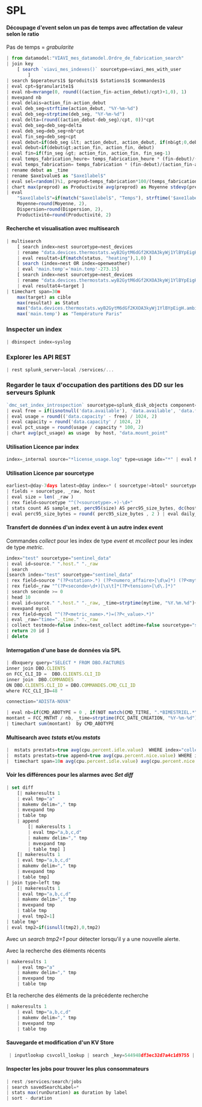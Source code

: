 # SPL

#### Découpage d'event selon un pas de temps avec affectation de valeur selon le ratio
Pas de temps = $grabularite$

```javascript
| from datamodel:"VIAVI_mes_datamodel.Ordre_de_fabrication_search" 
| join key 
    [ search `viavi_mes_indexes()` sourcetype=viavi_mes_with_user 
        ] 
| search $operateurs1$ $produits1$ $stations1$ $commandes1$ 
| eval cpt=$granularite1$ 
| eval nb=mvrange(0, round(((action_fin-action_debut)/cpt)+1,0), 1) 
| mvexpand nb 
| eval delais=action_fin-action_debut
| eval deb_seg=strftime(action_debut, "%Y-%m-%d") 
| eval deb_seg=strptime(deb_seg, "%Y-%m-%d")
| eval delta=(round((action_debut-deb_seg)/cpt, 0))*cpt
| eval deb_seg=deb_seg+delta
| eval deb_seg=deb_seg+nb*cpt
| eval fin_seg=deb_seg+cpt
| eval debut=if(deb_seg &lt; action_debut, action_debut, if(nb&gt;0,deb_seg, action_debut))
| eval debut=if(debut&gt;action_fin, action_fin, debut)
| eval fin=if(fin_seg &gt; action_fin, action_fin, fin_seg-1)
| eval temps_fabrication_heure= temps_fabrication_heure * (fin-debut)/(action_fin-action_debut), temps_interruption_heure= temps_interruption_heure * (fin-debut)/(action_fin-action_debut)
| eval temps_fabrication= temps_fabrication * (fin-debut)/(action_fin-action_debut), temps_interruption= temps_interruption * (fin-debut)/(action_fin-action_debut), temps_encyclage= temps_encyclage * (fin-debut)/(action_fin-action_debut)
| rename debut as _time
| rename $axe1value$ as "$axe1label$" 
| eval sel=random()%1, preprod=temps_fabrication*100/(temps_fabrication+(random()%1000*if(sel==0, 1, -1))) 
| chart max(preprod) as Productivité avg(preprod) as Moyenne stdevp(preprod) as Dispersion by "$axe1label$" $span1$ 
| eval 
    "$axe1label$"=if(match("$axe1label$", "Temps"), strftime('$axe1label$', "%d/%m/%Y"), '$axe1label$'),
    Moyenne=round(Moyenne, 2),
    Dispersion=round(Dispersion, 2),
    Productivité=round(Productivité, 2)
```

#### Recherche et visualisation avec multisearch

```javascript
| multisearch 
    [ search index=nest sourcetype=nest_devices 
    | rename "data.devices.thermostats.wyB2GytM6dGf2KXOA3kyWj1YlBYpEigH.hvac_state" as status 
    | eval resultat=if(match(status, "heating"),1,0) ] 
    [ search (index=nest OR index=openweather) 
    | eval 'main.temp'='main.temp'-273.15] 
    [ search index=nest sourcetype=nest_devices 
    | rename "data.devices.thermostats.wyB2GytM6dGf2KXOA3kyWj1YlBYpEigH.target_temperature_c" as target 
    | eval resultat4=target ] 
| timechart span=30m 
    max(target) as cible 
    max(resultat) as Statut 
    max("data.devices.thermostats.wyB2GytM6dGf2KXOA3kyWj1YlBYpEigH.ambient_temperature_c") as "Température maison" 
    max('main.temp') as "Température Paris"
```

### Inspecter un index
```javascript
| dbinspect index=syslog
```

### Explorer les API REST
```javascript
| rest splunk_server=local /services/...
```

### Regarder le taux d'occupation des partitions des DD sur les serveurs Splunk
```javascript
`dmc_set_index_introspection` sourcetype=splunk_disk_objects component=Partitions
| eval free = if(isnotnull('data.available'), 'data.available', 'data.free') 
| eval usage = round(('data.capacity' - free) / 1024, 2) 
| eval capacity = round('data.capacity' / 1024, 2)
| eval pct_usage = round(usage / capacity * 100, 2)
| chart avg(pct_usage) as usage  by host, "data.mount_point"
```

#### Utilisation Licence par index
```javascript
index=_internal source="*license_usage.log" type=usage idx="*" | eval MB = round(b/1048576,2) | eval st_idx = st.": ".idx | fields ** | timechart span=1d sum(MB) by st_idx | addtotals
```

#### Utilisation Licence par sourcetype
```javascript
earliest=@day-7days latest=@day index=* ( sourcetype!=btool* sourcetype!=splunk* sourcetype!=*too_small* sourcetype!=stash )
| fields + sourcetype, _raw, host
| eval size = len( _raw )
| rex field=sourcetype "^(?<sourcetype>.+)-\d+"
| stats count AS sample_set, perc95(size) AS perc95_size_bytes, dc(host) AS NumHosts BY sourcetype
| eval perc95_size_bytes = round( perc95_size_bytes , 2 ) | eval daily_size_per_host_MB=round(((perc95_size_bytes*sample_set)/(NumHosts*7*1024*1024)), 2) | eval daily_size_MB = round((perc95_size_bytes*sample_set)/(7*1024*1024),2) | sort -daily_size_MB | addcoltotals daily_size_MB
```

#### Transfert de données d'un index event à un autre index event

Commandes _collect_ pour les index de type _event_ et _mcollect_ pour les index de type _metric_.

```javascript
index="test" sourcetype="sentinel_data"
| eval id=source." ".host." "._raw
| search
[search index="test" sourcetype="sentinel_data"
| rex field=source "(?P<station>.*) (?P<numero_affaire>[\d\w]*) (?P<mytime>(?P<annee>\d{4})\.(?P<mois>\d{2})\.(?P<jour>\d{2})).*- (?P<collect_de_voies>.*)\.txt"
| rex field=_raw "^(?P<seconde>\d+)[\s\t]*(?P<tension>[\d\.]*)"
| search seconde >= 0
| head 10
| eval id=source." ".host." "._raw, _time=strptime(mytime, "%Y.%m.%d")+seconde, mycol=mvappend(mycol, "seconde=".seconde), mycol=mvappend(mycol, "tension=".tension)
| mvexpand mycol
| rex field=mycol "^(?P<metric_name>.*)=(?P<_value>.*)"
| eval _raw="time="._time." "._raw
| collect testmode=false index=test_collect addtime=false sourcetype="sentinel_data_metric"
| return 20 id ]
| delete
```

#### Interrogation d'une base de données via SPL
```javascript
| dbxquery query="SELECT * FROM DBO.FACTURES
inner join DBO.CLIENTS
on FCC_CLI_ID =  DBO.CLIENTS.CLI_ID
inner join  DBO.COMMANDES 
ON DBO.CLIENTS.CLI_ID = DBO.COMMANDES.CMD_CLI_ID
where FCC_CLI_ID=48 " 

connection="ADISTA-NOVA"

| eval nb=if(CMD_ABOTYPE = 0 , if(NOT match(CMD_TITRE, ".*BIMESTRIEL.*"), 1,2), if(CMD_ABOTYPE = 1, 3, if(CMD_ABOTYPE = 2, 6,12))), nb=if(CMD_ABOTYPE=1, 1, nb),
montant = FCC_MNTHT / nb, _time=strptime(FCC_DATE_CREATION, "%Y-%m-%d")
| timechart sum(montant)  by CMD_ABOTYPE
```

#### Multisearch avec _tstats_ et/ou _mstats_
```javascript
|  mstats prestats=true avg(cpu.percent.idle.value)  WHERE index="collectd" AND source="http:collectd" span=10m
|  mstats prestats=true append=true avg(cpu.percent.nice.value) WHERE index="collectd" AND source="http:collectd" span=10m
|  timechart span=10m avg(cpu.percent.idle.value) avg(cpu.percent.nice.value)
```

#### Voir les différences pour les alarmes avec _Set diff_
```javascript
| set diff 
    [| makeresults 1 
    | eval tmp="a" 
    | makemv delim="," tmp 
    | mvexpand tmp 
    | table tmp 
    | append 
        [| makeresults 1 
        | eval tmp="a,b,c,d" 
        | makemv delim="," tmp 
        | mvexpand tmp 
        | table tmp] ] 
    [| makeresults 1 
    | eval tmp="a,b,c,d" 
    | makemv delim="," tmp 
    | mvexpand tmp 
    | table tmp] 
| join type=left tmp 
    [| makeresults 1 
    | eval tmp="a,b,c,d"
    | makemv delim="," tmp 
    | mvexpand tmp 
    | table tmp
    | eval tmp2=1]
| table tmp*
| eval tmp2=if(isnull(tmp2),0,tmp2)
```
Avec un _search tmp2=1_ pour détecter lorsqu'il y a une nouvelle alerte.

Avec la recherche des éléments récents
```javascript
| makeresults 1 
    | eval tmp="a" 
    | makemv delim="," tmp 
    | mvexpand tmp 
    | table tmp
```

Et la recherche des éléments de la précédente recherche
```javascript
| makeresults 1 
    | eval tmp="a,b,c,d"
    | makemv delim="," tmp 
    | mvexpand tmp 
    | table tmp
```

#### Sauvegarde et modification d'un KV Store
```javascript
 | inputlookup csvcoll_lookup | search _key=544948df3ec32d7a4c1d9755 | eval CustName="Marge Simpson" | eval CustCity="Springfield" | outputlookup csvcoll_lookup append=True
```

#### Inspecter les jobs pour trouver les plus consommateurs
```javascript
| rest /services/search/jobs
| search savedSearchLabel=*
| stats max(runDuration) as duration by label
| sort - duration
```
